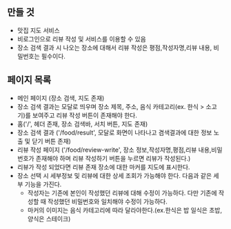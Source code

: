 ## 만들 것

- 맛집 지도 서비스
- 비로그인으로 리뷰 작성 및 서비스를 이용할 수 있음
- 장소 검색 결과 시 나오는 장소에 대해서 리뷰 작성은 평점,작성자명,리뷰 내용, 비밀번호는 필수이다.

## 페이지 목록

- 메인 페이지 (장소 검색, 지도 존재)
- 장소 검색 결과는 모달로 띄우며 장소 제목, 주소, 음식 카테고리(ex. 한식 > 소고기)를 보여주고 리뷰 작성 버튼이 존재해야 한다.
- 홈('/', 헤더 존재, 장소 검색바, 서치 버튼, 지도 존재)
- 장소 검색 결과 ('/food/result', 모달로 화면이 나타나고 겸색결과에 대한 정보 노출 및 닫기 버튼 존재)
- 리뷰 작성 페이지 ('/food/review-write', 장소 정보,작성자명,평점,리뷰 내용,비밀번호가 존재해야 하며 리뷰 작성하기 버튼을 누르면 리뷰가 작성된다.)
- 리뷰가 작성 되었다면 리뷰 존재 장소에 대한 마커를 지도에 표시한다.
- 장소 선택 시 세부정보 및 리뷰에 대한 상세 조회가 가능해야 한다.
  다음과 같은 세부 기능을 가진다.
  - 작성자는 기존에 본인이 작성했던 리뷰에 대해 수정이 가능하다. 다만 기존에 작성할 때 작성했던 비밀번호와 일치해야 수정이 가능하다.
  - 마커의 이미지는 음식 카테고리에 따라 달라야한다.(ex.한식은 밥 일식은 초밥, 양식은 스테이크)

